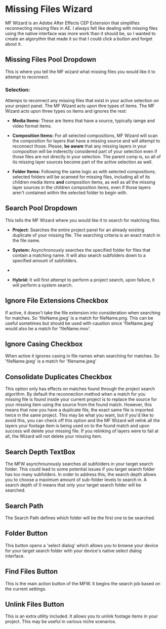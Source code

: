 # Missing Files Wizard

MF Wizard is an Adobe After Effects CEP Extension that simplifies reconnecting missing files in AE. I always felt like dealing with missing files using the native interface was more work than it should be, so I wanted to create an algorythm that made it so that I could click a button and forget about it.


## Missing Files Pool Dropdown

This is where you tell the MF wizard what missing files you would like it to attempt to reconnect. 

### Selection:
Attemps to reconnect any missing files that exist in your active selection on your project panel. The MF Wizard acts upon thre types of items. The MF Wizard acts upon three types os items and ignores the rest:

- **Media Items:** These are Items that have a source, typically iamge and video format items.

- **Composition Items:** For all selected compositions, MF Wizard will scan the composition for layers that have a missing source and will attempt to reconnect those. Please, **be aware** that any missing layers in your composition will be inderectly considered part of your selection even if those files are not directly in your selection. The parent comp is, so all of its missing layer sources become part of the active selection as well.

- **Folder Items:** Following the same logic as with selected compositions; selected folders will be scanned for missing files, including all of its children media items **and** composition items, as well as all the missing layer sources in the children composition items, even if those layers aren't contained within the selected folder to begin with.

	

## Search Pool Dropdown

This tells the MF Wizard where you would like it to search for matching files.

- **Project:** Searches the entire project panel for an already existing duplicate of your missing file. The searching criteria is an exact match in the file name.

- **System:** Asynchronously searches the specified folder for files that contain a matching name. It will also search subfolders down to a specified amount of subfolders.
- 
- **Hybrid:** It will first attempt to perform a project search, upon failure, it will perform a system search.

## Ignore File Extensions Checkbox

If active, it doesn't take the file extension into consideration when searching for matches.
So 'fileName.jpeg' is a match for fileName.png. This can be useful sometimes but should be used with caustion since 'fileName.jpeg' would also be a match for 'fileName.mov'.

## Ignore Casing Checkbox

When active it ignores casing in file names when searching for matches.
So 'fileName.jpeg' is a match for 'filename.jpeg'

## Consolidate Duplicates Checkbox

This option only has effects on matches found through the project search algorithm. By default the reconnection method when a match for you missing file is found inside your current project is to replace the source for your missing item using the source from the found match. However, this means that now you have a duplicate file, the exact same file is imported twice in the same project. This may be what you want, but if you'd like to avoid this, you can check off this option and the MF Wizard will relink all the layers your footage item is being used on to the found match and upon success will delete your missing file. If you relinking of layers were to fail at all, the Wizard will not delete your missing item.

## Search Depth TextBox

The MFW asynchrounously searches all subfolders in your target search folder. This could lead to some potential issues if you target search folder has too many subfolders. In order to address this, the search depth allows you to choose a maximum  amount of sub-folder levels to search in. A search depth of 0 means that only your target search folder will be searched.

## Search Path

The Search Path defines which folder will be the first one to be searched.

## Folder Button

This button opens a 'select dialog' which allows you to browse your device for your target search folder with your device's native select dialog interface.

## Find Files Button

This is the main action button of the MFW. It begins the search job based on the current settings.

## Unlink Files Button

This is an extra utility included. It allows you to unlink footage items in your project. This may be useful in various niche scenarios.
```